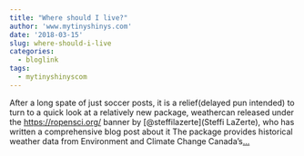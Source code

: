 ```yaml
---
title: "Where should I live?"
author: 'www.mytinyshinys.com'
date: '2018-03-15'
slug: where-should-i-live
categories:
  - bloglink
tags:
  - mytinyshinyscom
---
```


After a long spate of just soccer posts, it is a relief(delayed pun intended) to turn to a quick look at a relatively new package, weathercan released under the https://ropensci.org/ banner by [@steffilazerte](Steffi LaZerte), who has written a comprehensive blog post about it The package provides historical weather data from Environment and Climate Change Canada’s[... <i class="fas fa-external-link-alt"></i>](https://www.mytinyshinys.com/2018/03/15/weathercan-package/)

